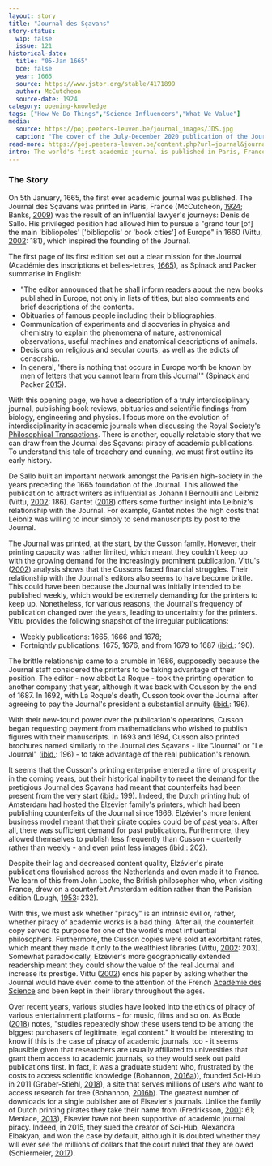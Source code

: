 ```yaml
---
layout: story
title: "Journal des Sçavans"
story-status:
  wip: false
  issue: 121
historical-date:
  title: "05-Jan 1665"
  bce: false
  year: 1665
  source: https://www.jstor.org/stable/4171899
  author: McCutcheon
  source-date: 1924
category: opening-knowledge
tags: ["How We Do Things","Science Influencers","What We Value"]
media:
  source: https://poj.peeters-leuven.be/journal_images/JDS.jpg
  caption: "The cover of the July-December 2020 publication of the Journal des Sçavans. It has a dark blue background, its title in large white letters followed by \"fondé en 1665,\" its crest and \"Paris, Académie des Inscriptions et Belle-Lettres.\" Source: Peeters Online Journals."
read-more: https://poj.peeters-leuven.be/content.php?url=journal&journal_code=JDS
intro: The world's first academic journal is published in Paris, France.
---
```

### The Story
On 5th January, 1665, the first ever academic journal was published. The Journal des Sçavans was printed in Paris, France (McCutcheon, [1924](https://www.jstor.org/stable/4171899); Banks, [2009](https://doi.org/10.4000/asp.213)) was the result of an influential lawyer's journeys: Denis de Sallo. His privileged position had allowed him to pursue a "grand tour [of] the main 'bibliopoles' ['bibliopolis' or 'book cities'] of Europe" in 1660 (Vittu, [2002](https://www.persee.fr/doc/jds_0021-8103_2002_num_1_1_1653): 181), which inspired the founding of the Journal.

The first page of its first edition set out a clear mission for the Journal (Académie des inscriptions et belles-lettres, [1665](https://gallica.bnf.fr/ark:/12148/bpt6k56523g)), as Spinack and Packer summarise in English:

* "The editor announced that he shall inform readers about the new books published in Europe, not only in lists of titles, but also comments and brief descriptions of the contents.
* Obituaries of famous people including their bibliographies.
* Communication of experiments and discoveries in physics and chemistry to explain the phenomena of nature, astronomical observations, useful machines and anatomical descriptions of animals.
* Decisions on religious and secular courts, as well as the edicts of censorship.
* In general, 'there is nothing that occurs in Europe worth be known by men of letters that you cannot learn from this Journal'" (Spinack and Packer [2015](https://blog.scielo.org/en/2015/03/05/350-years-of-scientific-publication-from-the-journal-des-scavans-and-philosophical-transactions-to-scielo/#.YYF-r57P02w)).

With this opening page, we have a description of a truly interdisciplinary journal, publishing book reviews, obituaries and scientific findings from biology, engineering and physics. I focus more on the evolution of interdisciplinarity in academic journals when discussing the Royal Society's [Philosophical Transactions](https://www.tiki-toki.com/timeline/entry/1753034/A-History-of-Research-Ethics/#vars!panel=16443519!). There is another, equally relatable story that we can draw from the Journal des Sçavans: piracy of academic publications. To understand this tale of treachery and cunning, we must first outline its early history.

De Sallo built an important network amongst the Parisien high-society in the years preceding the 1665 foundation of the Journal. This allowed the publication to attract writers as influential as Johann I Bernoulli and Leibniz (Vittu, [2002](https://www.persee.fr/doc/jds_0021-8103_2002_num_1_1_1653): 186). Gantet ([2018](https://doi.org/10.1484/J.ARIHS.5.120154)) offers some further insight into Leibniz's relationship with the Journal. For example, Gantet notes the high costs that Leibniz was willing to incur simply to send manuscripts by post to the Journal.

The Journal was printed, at the start, by the Cusson family. However, their printing capacity was rather limited, which meant they couldn't keep up with the growing demand for the increasingly prominent publication. Vittu's ([2002]((https://www.persee.fr/doc/jds_0021-8103_2002_num_1_1_1653))) analysis shows that the Cussons faced financial struggles. Their relationship with the Journal's editors also seems to have become brittle. This could have been because the Journal was initially intended to be published weekly, which would be extremely demanding for the printers to keep up. Nonetheless, for various reasons, the Journal's frequency of publication changed over the years, leading to uncertainty for the printers. Vittu provides the following snapshot of the irregular publications:

* Weekly publications: 1665, 1666 and 1678;
* Fortnightly publications: 1675, 1676, and from 1679 to 1687 ([ibid.](https://www.persee.fr/doc/jds_0021-8103_2002_num_1_1_1653): 190).

The brittle relationship came to a crumble in 1686, supposedly because the Journal staff considered the printers to be taking advantage of their position. The editor - now abbot La Roque - took the printing operation to another company that year, although it was back with Cousson by the end of 1687. In 1692, with La Roque's death, Cusson took over the Journal after agreeing to pay the Journal's president a substantial annuity ([ibid.](https://www.persee.fr/doc/jds_0021-8103_2002_num_1_1_1653): 196).

With their new-found power over the publication's operations, Cusson began requesting payment from mathematicians who wished to publish figures with their manuscripts. In 1693 and 1694, Cusson also printed brochures named similarly to the Journal des Sçavans - like "Journal" or "Le Journal" ([ibid.](https://www.persee.fr/doc/jds_0021-8103_2002_num_1_1_1653): 196) - to take advantage of the real publication's renown.

It seems that the Cusson's printing enterprise entered a time of prosperity in the coming years, but their historical inability to meet the demand for the pretigious Journal des Sçavans had meant that counterfeits had been present from the very start ([ibid.](https://www.persee.fr/doc/jds_0021-8103_2002_num_1_1_1653): 199). Indeed, the Dutch printing hub of Amsterdam had hosted the Elzévier family's printers, which had been publishing counterfeits of the Journal since 1666. Elzévier's more lenient business model meant that their pirate copies could be of past years. After all, there was sufficient demand for past publications. Furthermore, they allowed themselves to publish less frequently than Cusson - quarterly rather than weekly - and even print less images ([ibid.](https://www.persee.fr/doc/jds_0021-8103_2002_num_1_1_1653): 202).

Despite their lag and decreased content quality, Elzévier's pirate publications flourished across the Netherlands and even made it to France. We learn of this from John Locke, the British philosopher who, when visiting France, drew on a counterfeit Amsterdam edition rather than the Parisian edition (Lough, [1953](https://doi.org/10.1093/library/s5-VIII.4.229): 232).

With this, we must ask whether "piracy" is an intrinsic evil or, rather, whether piracy of academic works is a bad thing. After all, the counterfeit copy served its purpose for one of the world's most influential philosophers. Furthermore, the Cusson copies were sold at exorbitant rates, which meant they made it only to the wealthiest libraries (Vittu, [2002](https://www.persee.fr/doc/jds_0021-8103_2002_num_1_1_1653): 203). Somewhat paradoxically, Elzévier's more geographically extended readership meant they could show the value of the real Journal and increase its prestige. Vittu ([2002](https://www.persee.fr/doc/jds_0021-8103_2002_num_1_1_1653)) ends his paper by asking whether the Journal would have even come to the attention of the French [Académie des Science](https://www.tiki-toki.com/timeline/entry/1753034/A-History-of-Research-Ethics/#vars!panel=16443522!) and been kept in their library throughout the ages.

Over recent years, various studies have looked into the ethics of piracy of various entertainment platforms - for music, films and so on. As Bode ([2018](https://www.vice.com/en/article/evkmz7/study-again-shows-pirates-tend-to-be-the-biggest-buyers-of-legal-content)) notes, "studies repeatedly show these users tend to be among the biggest purchasers of legitimate, legal content." It would be interesting to know if this is the case of piracy of academic journals, too - it seems plausible given that researchers are usually affiliated to universities that grant them access to academic journals, so they would seek out paid publications first. In fact, it was a graduate student who, frustrated by the costs to access scientific knowledge (Bohannon, [2016a](https://www.science.org/content/article/frustrated-science-student-behind-sci-hub))), founded Sci-Hub in 2011 (Graber-Stiehl, [2018](https://www.theverge.com/2018/2/8/16985666/alexandra-elbakyan-sci-hub-open-access-science-papers-lawsuit)), a site that serves millions of users who want to access research for free (Bohannon, [2016b](https://doi.org/10.1126/science.352.6285.508)). The greatest number of downloads for a single publisher are of Elsevier's journals. Unlike the family of Dutch printing pirates they take their name from (Fredriksson, [2001](https://doi.org/10.3233/978-1-58603-148-0-61): 61; Meniace, [2013](https://www.elsevier.com/connect/a-tale-of-fonts-illuminates-the-history-of-the-house-of-elzevier)), Elsevier have not been supportive of academic journal piracy. Indeed, in 2015, they sued the creator of Sci-Hub, Alexandra Elbakyan, and won the case by default, although it is doubted whether they will ever see the millions of dollars that the court ruled that they are owed (Schiermeier, [2017](https://doi.org/10.1038/nature.2017.22196)).
